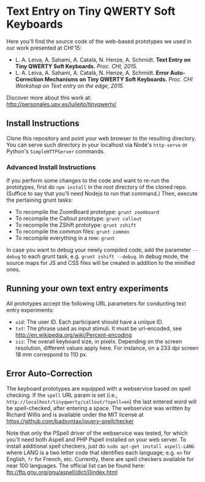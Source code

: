 # Text Entry on Tiny QWERTY Soft Keyboards

Here you'll find the source code of the web-based prototypes we used in our work presented at CHI'15:

- L. A. Leiva, A. Sahami, A. Catalá, N. Henze, A. Schmidt. **Text Entry on Tiny QWERTY Soft Keyboards.** *Proc. CHI, 2015.*
- L. A. Leiva, A. Sahami, A. Catalá, N. Henze, A. Schmidt. **Error Auto-Correction Mechanisms on Tiny QWERTY Soft Keyboards.** *Proc. CHI Workshop on Text entry on the edge, 2015.*

Discover more about this work at: http://personales.upv.es/luileito/tinyqwerty/

## Install Instructions

Clone this repository and point your web browser to the resulting directory. You can serve such directory in your localhost via Node's `http-serve` or Python's `SimpleHTTPServer` commands.

### Advanced Install Instructions

If you perform some changes to the code and want to re-run the prototypes, first do `npm install` in the root directory of the cloned repo. (Suffice to say that you'll need Nodejs to run that command.) Then, execute the pertaining grunt tasks:

- To recompile the ZoomBoard prototype: `grunt zoomboard`
- To recompile the Callout prototype: `grunt callout`
- To recompile the ZShift prototype: `grunt zshift`
- To recompile the common files: `grunt common`
- To recompile everything in a row: `grunt`

In case you want to debug your newly compiled code, add the parameter `--debug` to each grunt task, e.g. `grunt zshift --debug`. In debug mode, the source maps for JS and CSS files will be created in addition to the minified ones.

## Running your own text entry experiments

All prototypes accept the following URL parameters for conducting text entry experiments:

- `uid`: The user ID. Each participant should have a unique ID.
- `txt`: The phrase used as input stimuli. It must be url-encoded, see http://en.wikipedia.org/wiki/Percent-encoding
- `siz`: The overall keyboard size, in pixels. Depending on the screen resolution, different values apply here. For instance, on a 233 dpi screen 18 mm correspond to 110 px.

## Error Auto-Correction

The keyboard prototypes are equipped with a webservice based on spell checking. If the `spell` URL param is set (i.e., `http://localhost/tinyqwerty/callout/?spell=en`) the last entered word will be spell-checked, after entering a space. The webservice was written by Richard Willis and is available under the MIT license at https://github.com/badsyntax/jquery-spellchecker

Note that only the PSpell driver of the webservice was tested, for which you'll need both Aspell and PHP Pspell installed on your web server. To install additional spell checkers, just do `sudo apt-get install aspell-LANG` where LANG is a two letter code that identifies each language; e.g. `en` for English, `fr` for French, etc. Currently, there are spell checkers available for near 100 languages. The official list can be found here: ftp://ftp.gnu.org/gnu/aspell/dict/0index.html
